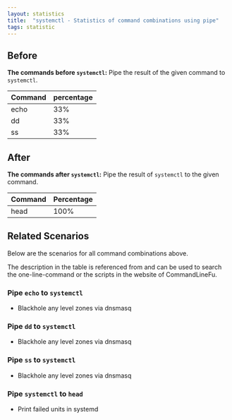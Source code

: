 ```yaml
---
layout: statistics
title:  "systemctl - Statistics of command combinations using pipe"
tags: statistic
---
```


## Before

__The commands before `systemctl`:__ Pipe the result of the given command to `systemctl`.

| Command | percentage |
|--------|--------|
| echo | 33% |
| dd | 33% |
| ss | 33% |



## After

__The commands after `systemctl`:__ Pipe the result of `systemctl` to the given command.

| Command | Percentage | 
|-------|--------|
| head | 100% |



## Related Scenarios

Below are the scenarios for all command combinations above.

The description in the table is referenced from and can be used to search the one-line-command or the scripts in the website of CommandLineFu.


### Pipe `echo` to `systemctl`

- Blackhole any level zones via dnsmasq

            
### Pipe `dd` to `systemctl`

- Blackhole any level zones via dnsmasq

            
### Pipe `ss` to `systemctl`

- Blackhole any level zones via dnsmasq

            


### Pipe `systemctl` to `head`

- Print failed units in systemd

            
